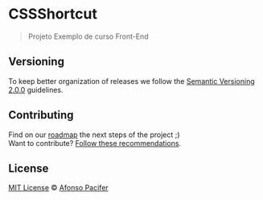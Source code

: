 # CSSShortcut

> Projeto Exemplo de curso Front-End

## Versioning

To keep better organization of releases we follow the [Semantic Versioning 2.0.0](http://semver.org/) guidelines.

## Contributing
Find on our [roadmap](https://github.com/brunofarf/cssshortcut/blob/master/CONTRIBUTING.md) the next steps of the project ;)
<br>
Want to contribute? [Follow these recommendations](https://github.com/afonsopacifer/open-source-boilerplate/blob/master/CONTRIBUTING.md).

## License
[MIT License](https://github.com/brunofarf/cssshortcut/blob/master/LICENSE.md) © [Afonso Pacifer](http://afonsopacifer.com/)